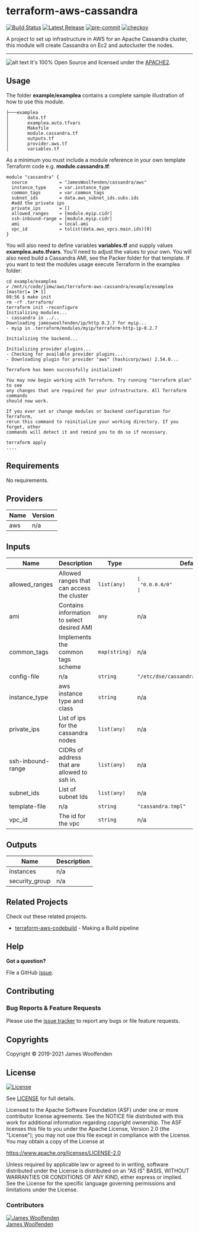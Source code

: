 # terraform-aws-cassandra

[![Build Status](https://github.com/JamesWoolfenden/terraform-aws-cassandra/workflows/Verify%20and%20Bump/badge.svg?branch=master)](https://github.com/JamesWoolfenden/terraform-aws-cassandra)
[![Latest Release](https://img.shields.io/github/release/JamesWoolfenden/terraform-aws-cassandra.svg)](https://github.com/JamesWoolfenden/terraform-aws-cassandra/releases/latest)
[![pre-commit](https://img.shields.io/badge/pre--commit-enabled-brightgreen?logo=pre-commit&logoColor=white)](https://github.com/pre-commit/pre-commit)
[![checkov](https://img.shields.io/badge/checkov-verified-brightgreen)](https://www.checkov.io/)

A project to set up infrastructure in AWS for an Apache Cassandra cluster, this module will create Cassandra on Ec2 and autocluster the nodes.

---

![alt text](./diagram/cassandra.png)
It's 100% Open Source and licensed under the [APACHE2](LICENSE).

## Usage

The folder **example/examplea** contains a complete sample illustration of how to use this module.

```tree
├───examplea
│       data.tf
│       examplea.auto.tfvars
│       Makefile
│       module.cassandra.tf
│       outputs.tf
│       provider.aws.tf
│       variables.tf
```

As a minimum you must include a module reference in your own template Terraform code e.g. **module.cassandra.tf**:

```hcl
module "cassandra" {
  source            = "JamesWoolfenden/cassandra/aws"
  instance_type     = var.instance_type
  common_tags       = var.common_tags
  subnet_ids        = data.aws_subnet_ids.subs.ids
  #add the private ips
  private_ips       = []
  allowed_ranges    = [module.myip.cidr]
  ssh-inbound-range = [module.myip.cidr]
  ami               = local.ami
  vpc_id            = tolist(data.aws_vpcs.main.ids)[0]
}
```

You will also need to define variables **variables.tf** and supply values **examplea.auto.tfvars**.
You'll need to adjust the values to your own.
You will also need build a Cassandra AMI, see the Packer folder for that template.
If you want to test the modules usage execute Terraform in the examplea folder:

```cli
cd example/examplea
✔ /mnt/c/code/jimw/aws/terraform-aws-cassandra/example/examplea [master|✚ 1⚑ 1]
09:56 $ make init
rm -rf .terraform/
terraform init -reconfigure
Initializing modules...
- cassandra in ../..
Downloading jameswoolfenden/ip/http 0.2.7 for myip...
- myip in .terraform/modules/myip/terraform-http-ip-0.2.7

Initializing the backend...

Initializing provider plugins...
- Checking for available provider plugins...
- Downloading plugin for provider "aws" (hashicorp/aws) 2.54.0...

Terraform has been successfully initialized!

You may now begin working with Terraform. Try running "terraform plan" to see
any changes that are required for your infrastructure. All Terraform commands
should now work.

If you ever set or change modules or backend configuration for Terraform,
rerun this command to reinitialize your working directory. If you forget, other
commands will detect it and remind you to do so if necessary.

terraform apply
....
```

<!-- BEGINNING OF PRE-COMMIT-TERRAFORM DOCS HOOK -->
## Requirements

No requirements.

## Providers

| Name | Version |
|------|---------|
| aws | n/a |

## Inputs

| Name | Description | Type | Default | Required |
|------|-------------|------|---------|:--------:|
| allowed\_ranges | Allowed ranges that can access the cluster | `list(any)` | <pre>[<br>  "0.0.0.0/0"<br>]</pre> | no |
| ami | Contains information to select desired AMI | `any` | n/a | yes |
| common\_tags | Implements the common tags scheme | `map(string)` | n/a | yes |
| config-file | n/a | `string` | `"/etc/dse/cassandra/cassandra.yaml"` | no |
| instance\_type | aws instance type and class | `string` | n/a | yes |
| private\_ips | List of ips for the cassandra nodes | `list(any)` | n/a | yes |
| ssh-inbound-range | CIDRs of address that are allowed to ssh in. | `list(any)` | n/a | yes |
| subnet\_ids | List of subnet Ids | `list(any)` | n/a | yes |
| template-file | n/a | `string` | `"cassandra.tmpl"` | no |
| vpc\_id | The id for the vpc | `string` | n/a | yes |

## Outputs

| Name | Description |
|------|-------------|
| instances | n/a |
| security\_group | n/a |

<!-- END OF PRE-COMMIT-TERRAFORM DOCS HOOK -->

## Related Projects

Check out these related projects.

- [terraform-aws-codebuild](https://github.com/jameswoolfenden/terraform-aws-codebuild) - Making a Build pipeline

## Help

**Got a question?**

File a GitHub [issue](https://github.com/jameswoolfenden/terraform-aws-cassandra/issues).

## Contributing

### Bug Reports & Feature Requests

Please use the [issue tracker](https://github.com/jameswoolfenden/terraform-aws-cassandra/issues) to report any bugs or file feature requests.

## Copyrights

Copyright © 2019-2021 James Woolfenden

## License

[![License](https://img.shields.io/badge/License-Apache%202.0-blue.svg)](https://opensource.org/licenses/Apache-2.0)

See [LICENSE](LICENSE) for full details.

Licensed to the Apache Software Foundation (ASF) under one
or more contributor license agreements. See the NOTICE file
distributed with this work for additional information
regarding copyright ownership. The ASF licenses this file
to you under the Apache License, Version 2.0 (the
"License"); you may not use this file except in compliance
with the License. You may obtain a copy of the License at

<https://www.apache.org/licenses/LICENSE-2.0>

Unless required by applicable law or agreed to in writing,
software distributed under the License is distributed on an
"AS IS" BASIS, WITHOUT WARRANTIES OR CONDITIONS OF ANY
KIND, either express or implied. See the License for the
specific language governing permissions and limitations
under the License.

### Contributors

[![James Woolfenden][jameswoolfenden_avatar]][jameswoolfenden_homepage]<br/>[James Woolfenden][jameswoolfenden_homepage]

[jameswoolfenden_homepage]: https://github.com/jameswoolfenden
[jameswoolfenden_avatar]: https://github.com/jameswoolfenden.png?size=150
[github]: https://github.com/jameswoolfenden
[linkedin]: https://www.linkedin.com/in/jameswoolfenden/
[twitter]: https://twitter.com/JimWoolfenden
[share_twitter]: https://twitter.com/intent/tweet/?text=terraform-aws-cassandra&url=https://github.com/jameswoolfenden/terraform-aws-cassandra
[share_linkedin]: https://www.linkedin.com/shareArticle?mini=true&title=terraform-aws-cassandra&url=https://github.com/jameswoolfenden/terraform-aws-cassandra
[share_reddit]: https://reddit.com/submit/?url=https://github.com/jameswoolfenden/terraform-aws-cassandra
[share_facebook]: https://facebook.com/sharer/sharer.php?u=https://github.com/jameswoolfenden/terraform-aws-cassandra
[share_email]: mailto:?subject=terraform-aws-cassandra&body=https://github.com/jameswoolfenden/terraform-aws-cassandra
